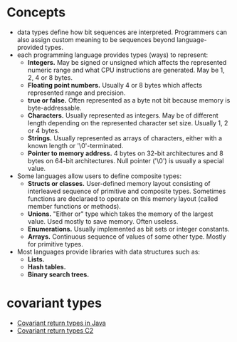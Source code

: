 # Concepts
- data types define how bit sequences are interpreted. Programmers can also assign custom meaning to be sequences beyond language-provided types.
- each programming language provides types (ways) to represent:
  + **Integers.** May be signed or unsigned which affects the represented numeric range and what CPU instructions are generated. May be 1, 2, 4 or 8 bytes.
  + **Floating point numbers.** Usually 4 or 8 bytes which affects represented range and precision.
  + **true or false.** Often represented as a byte not bit because memory is byte-addressable.
  + **Characters.** Usually represented as integers. May be of different length depending on the represented character set size. Usually 1, 2 or 4 bytes.
  + **Strings.** Usually represented as arrays of characters, either with a known length or '\0'-terminated.
  + **Pointer to memory address.** 4 bytes on 32-bit architectures and 8 bytes on 64-bit architectures. Null pointer ('\0') is usually a special value.
- Some languages allow users to define composite types:
  + **Structs or classes.** User-defined memory layout consisting of interleaved sequence of primitive and composite types. Sometimes functions are declaraed to operate on this memory layout (called member functions or methods).
  + **Unions.** "Either or" type which takes the memory of the largest value. Used mostly to save memory. Often useless. 
  + **Enumerations.** Usually implemented as bit sets or integer constants.
  + **Arrays.** Continuous sequence of values of some other type. Mostly for primitive types.
- Most languages provide libraries with data structures such as:
  + **Lists.**
  + **Hash tables.**
  + **Binary search trees.**

# covariant types
- [Covariant return types in Java](https://blogs.oracle.com/sundararajan/entry/covariant_return_types_in_java)
- [Covariant return types C2](http://c2.com/cgi/wiki?CovariantReturnTypes)

